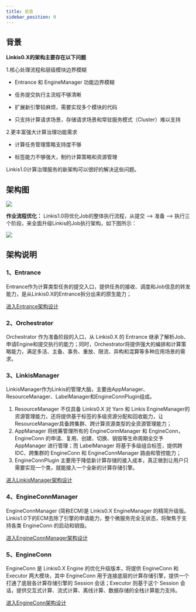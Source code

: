 ```yaml
---
title: 总览
sidebar_position: 0
---
```



## **背景**

**Linkis0.X的架构主要存在以下问题**

1.核心处理流程和层级模块边界模糊

- Entrance 和 EngineManager 功能边界模糊

- 任务提交执行主流程不够清晰

- 扩展新引擎较麻烦，需要实现多个模块的代码

- 只支持计算请求场景，存储请求场景和常驻服务模式（Cluster）难以支持

2.更丰富强大计算治理功能需求

- 计算任务管理策略支持度不够

- 标签能力不够强大，制约计算策略和资源管理

Linkis1.0计算治理服务的新架构可以很好的解决这些问题。

## **架构图**

![](/Images-zh/Architecture/linkis-computation-gov-01.png)

**作业流程优化：**
Linkis1.0将优化Job的整体执行流程，从提交 —\> 准备 —\>
执行三个阶段，来全面升级Linkis的Job执行架构，如下图所示：

![](/Images-zh/Architecture/linkis-computation-gov-02.png)

## **架构说明**

### 1、Entrance

 Entrance作为计算类型任务的提交入口，提供任务的接收、调度和Job信息的转发能力，是从Linkis0.X的Entrance拆分出来的原生能力；

 [进入Entrance架构设计](entrance.md)

### 2、Orchestrator

 Orchestrator 作为准备阶段的入口，从 Linkis0.X 的 Entrance 继承了解析Job、申请Engine和提交执行的能力；同时，Orchestrator将提供强大的编排和计算策略能力，满足多活、主备、事务、重放、限流、异构和混算等多种应用场景的需求。

<!--
 #todo  Orchestrator文档还没准备好！！
 [进入Orchestrator架构设计]()
-->

### 3、LinkisManager

 LinkisManager作为Linkis的管理大脑，主要由AppManager、ResourceManager、LabelManager和EngineConnPlugin组成。

 1. ResourceManager 不仅具备 Linkis0.X 对 Yarn 和 Linkis EngineManager的资源管理能力，还将提供基于标签的多级资源分配和回收能力，让ResourceManager具备跨集群、跨计算资源类型的全资源管理能力；
 2. AppManager 将统筹管理所有的 EngineConnManager 和 EngineConn，EngineConn 的申请、复用、创建、切换、销毁等生命周期全交予 AppManager 进行管理；而 LabelManager 将基于多级组合标签，提供跨IDC、跨集群的 EngineConn 和 EngineConnManager 路由和管控能力；
 3. EngineConnPlugin 主要用于降低新计算存储的接入成本，真正做到让用户只需要实现一个类，就能接入一个全新的计算存储引擎。

 [进入LinkisManager架构设计](linkis-manager/overview.md)

### 4、EngineConnManager

 EngineConnManager (简称ECM)是 Linkis0.X EngineManager 的精简升级版。Linkis1.0下的ECM去除了引擎的申请能力，整个微服务完全无状态，将聚焦于支持各类 EngineConn 的启动和销毁。

 [进入EngineConnManager架构设计](engine/engine-conn-manager.md)

### 5、EngineConn

EngineConn 是 Linkis0.X Engine 的优化升级版本，将提供 EngineConn 和 Executor 两大模块，其中 EngineConn 用于连接底层的计算存储引擎，提供一个打通了底层各计算存储引擎的 Session 会话；Executor 则基于这个 Session 会话，提供交互式计算、流式计算、离线计算、数据存储的全栈计算能力支持。

[进入EngineConn架构设计](engine/engine-conn.md)
